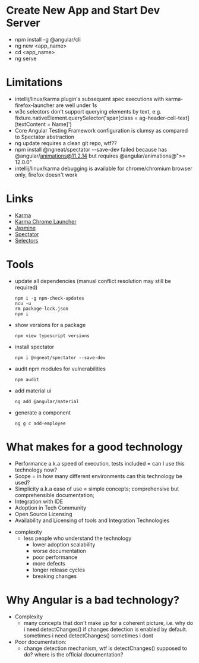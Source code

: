 # Create New App and Start Dev Server
 * npm install -g @angular/cli
 * ng new <app_name>
 * cd <app_name>
 * ng serve
 
# Limitations
  * intellij/linux/karma plugin's subsequent spec executions with karma-firefox-launcher are well under 1s
  * w3c selectors don't support querying elements by text, e.g. fixture.nativeElement.querySelector('span[class = ag-header-cell-text][textContent = Name]') 
  * Core Angular Testing Framework configuration is clumsy as compared to Spectator abstraction 
  * ng update requires a clean git repo, wtf??
  * npm install @ngneat/spectator --save-dev failed because has @angular/animations@11.2.14 but requires  @angular/animations@">= 12.0.0"
  * intellij/linux/karma debugging is available for chrome/chromium browser only, firefox doesn't work

# Links
  * [Karma](https://github.com/karma-runner/karma)
  * [Karma Chrome Launcher](https://github.com/karma-runner/karma-chrome-launcher)
  * [Jasmine](https://jasmine.github.io/2.0/introduction)
  * [Spectator](https://github.com/ngneat/spectator)
  * [Selectors](https://drafts.csswg.org/selectors)

# Tools
* update all dependencies (manual conflict resolution may still be required)
  ```
  npm i -g npm-check-updates
  ncu -u
  rm package-lock.json
  npm i
  ```
* show versions for a package
  ```
  npm view typescript versions
  ```
* install spectator
  ```
  npm i @ngneat/spectator --save-dev
  ```
* audit npm modules for vulnerabilities
  ```
  npm audit
  ```
* add material ui
  ```
  ng add @angular/material
  ```
* generate a component
  ```
  ng g c add-employee
  ```

# What makes for a good technology
* Performance a.k.a speed of execution, tests included = can I use this technology now?
* Scope = in how many different environments can this technology be used?
* Simplicity a.k.a ease of use = 
     simple concepts; 
     comprehensive but comprehensible documentation;
* Integration with IDE
* Adoption in Tech Community
* Open Source Licensing
* Availability and Licensing of tools and Integration Technologies

- complexity
    - less people who understand the technology
      - lower adoption scalability
      - worse documentation
      - poor performance
      - more defects
      - longer release cycles
      - breaking changes

# Why Angular is a bad technology?
* Complexity
  * many concepts that don't make up for a coherent picture, i.e. why do i need detectChanges() if changes detection is enabled by default. sometimes i need detectChanges() sometimes i dont
* Poor documentation:
  * change detection mechanism, wtf is detectChanges() supposed to do? where is the official documentation?

 
